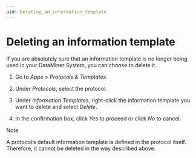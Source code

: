 ```yaml
---
uid: Deleting_an_information_template
---
```


# Deleting an information template

If you are absolutely sure that an information template is no longer being used in your DataMiner System, you can choose to delete it.

1. Go to *Apps* > *Protocols & Templates*.

2. Under *Protocols*, select the protocol.

3. Under *Information Templates*, right-click the information template you want to delete and select *Delete*.

4. In the confirmation box, click *Yes* to proceed or click *No* to cancel.

> [!NOTE]
> A protocol’s default information template is defined in the protocol itself. Therefore, it cannot be deleted in the way described above.
>
